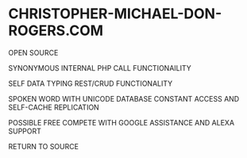 # CHRISTOPHER-MICHAEL-DON-ROGERS.COM
OPEN SOURCE

SYNONYMOUS INTERNAL PHP CALL FUNCTIONAILITY

SELF DATA TYPING REST/CRUD FUNCTIONALITY

SPOKEN WORD WITH UNICODE DATABASE CONSTANT ACCESS AND SELF-CACHE REPLICATION

POSSIBLE FREE COMPETE WITH GOOGLE ASSISTANCE AND ALEXA SUPPORT

RETURN TO SOURCE

